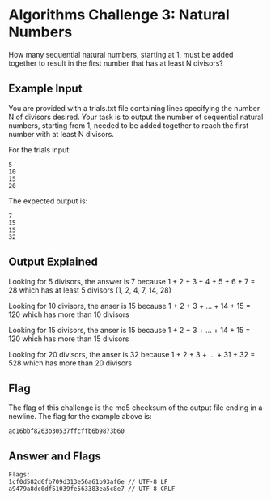 # Algorithms Challenge 3: Natural Numbers

How many sequential natural numbers, starting at 1, must be added together to result in the first number that has at least N divisors?

## Example Input
You are provided with a trials.txt file containing lines specifying the number N of divisors desired. Your task is to output the number of sequential natural numbers, starting from 1, needed to be added together to reach the first number with at least N divisors.

For the trials input:
```
5
10
15
20
```

The expected output is:
```
7
15
15
32

```

## Output Explained

Looking for 5 divisors, the answer is 7 because 1 + 2 + 3 + 4 + 5 + 6 + 7 = 28 which has at least 5 divisors (1, 2, 4, 7, 14, 28)

Looking for 10 divisors, the anser is 15 because 1 + 2 + 3 + ... + 14 + 15 = 120 which has more than 10 divisors

Looking for 15 divisors, the anser is 15 because 1 + 2 + 3 + ... + 14 + 15 = 120 which has more than 15 divisors

Looking for 20 divisors, the anser is 32 because 1 + 2 + 3 + ... + 31 + 32 = 528 which has more than 20 divisors

## Flag

The flag of this challenge is the md5 checksum of the output file ending in a newline.
The flag for the example above is:

```
ad16bbf8263b30537ffcffb6b9873b60
```

## Answer and Flags
```
Flags:
1cf0d582d6fb709d313e56a61b93af6e // UTF-8 LF
a9479a8dc0df51039fe563383ea5c8e7 // UTF-8 CRLF
```